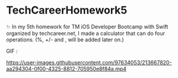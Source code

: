 # TechCareerHomework5

✨ In my 5th homework for TM iOS Developer Bootcamp with Swift organized by techcareer.net, I made a calculator that can do four operations. (%, +/- and , will be added later on.)

GIF :

https://user-images.githubusercontent.com/97634053/213667820-aa294304-0f00-4325-8812-705950e8f84a.mp4
